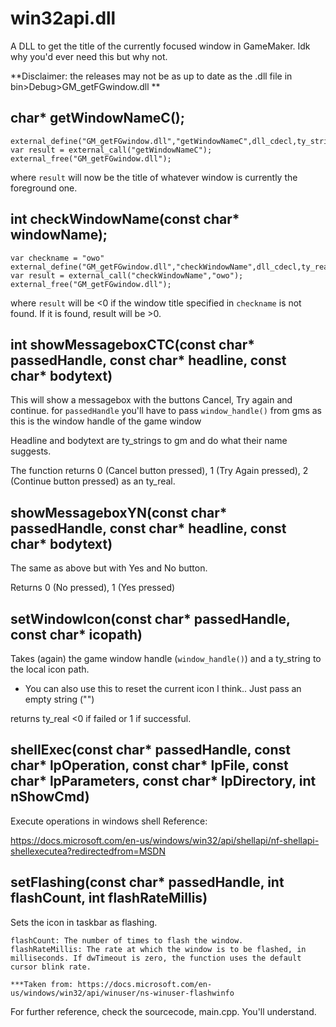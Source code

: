 # win32api.dll
 A DLL to get the title of the currently focused window in GameMaker. Idk why you'd ever need this but why not.
 
**Disclaimer: the releases may not be as up to date as the .dll file in bin>Debug>GM_getFGwindow.dll **

## char* getWindowNameC();
```gml
external_define("GM_getFGwindow.dll","getWindowNameC",dll_cdecl,ty_string,0);
var result = external_call("getWindowNameC");
external_free("GM_getFGwindow.dll");
```
where `result` will now be the title of whatever window is currently the foreground one.

## int checkWindowName(const char* windowName);

```gml
var checkname = "owo"
external_define("GM_getFGwindow.dll","checkWindowName",dll_cdecl,ty_real,1,ty_string);
var result = external_call("checkWindowName","owo");
external_free("GM_getFGwindow.dll");
```
where `result` will be <0 if the window title specified in `checkname` is not found. If it is found, result will be >0.

## int showMessageboxCTC(const char* passedHandle, const char* headline, const char* bodytext)

This will show a messagebox with the buttons Cancel, Try again and continue.
for `passedHandle` you'll have to pass `window_handle()` from gms as this is the window handle of the game window

Headline and bodytext are ty_strings to gm and do what their name suggests.

The function returns 0 (Cancel button pressed), 1 (Try Again pressed), 2 (Continue button pressed) as an ty_real.

## showMessageboxYN(const char* passedHandle, const char* headline, const char* bodytext)

The same as above but with Yes and No button.

Returns 0 (No pressed), 1 (Yes pressed)

## setWindowIcon(const char* passedHandle, const char* icopath)

Takes (again) the game window handle (`window_handle()`) and a ty_string to the local icon path.
* You can also use this to reset the current icon I think.. Just pass an empty string ("")

returns ty_real <0 if failed or 1 if successful.

## shellExec(const char* passedHandle, const char* lpOperation, const char* lpFile, const char* lpParameters, const char* lpDirectory, int nShowCmd)

Execute operations in windows shell
Reference:

https://docs.microsoft.com/en-us/windows/win32/api/shellapi/nf-shellapi-shellexecutea?redirectedfrom=MSDN

## setFlashing(const char* passedHandle, int flashCount, int flashRateMillis)

Sets the icon in taskbar as flashing.

```
flashCount: The number of times to flash the window.
flashRateMillis: The rate at which the window is to be flashed, in milliseconds. If dwTimeout is zero, the function uses the default cursor blink rate.

***Taken from: https://docs.microsoft.com/en-us/windows/win32/api/winuser/ns-winuser-flashwinfo
```



For further reference, check the sourcecode, main.cpp. You'll understand.


